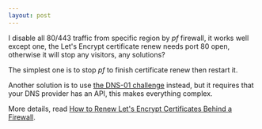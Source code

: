 ```yaml
---
layout: post
---
```


I disable all 80/443 traffic from specific region by *pf* firewall, it works well except one, the Let's Encrypt certificate renew needs port 80 open, otherwise it will stop any visitors, any solutions?

The simplest one is to stop *pf* to finish certificate renew then restart it.

Another solution is to use [the DNS-01 challenge](https://letsencrypt.org/docs/challenge-types/#dns-01-challenge) instead, but it requires that your DNS provider has an API, this makes everything complex.

More details, read [How to Renew Let's Encrypt Certificates Behind a Firewall](https://dodov.dev/blog/how-to-renew-lets-encrypt-certificates-behind-a-firewall).
